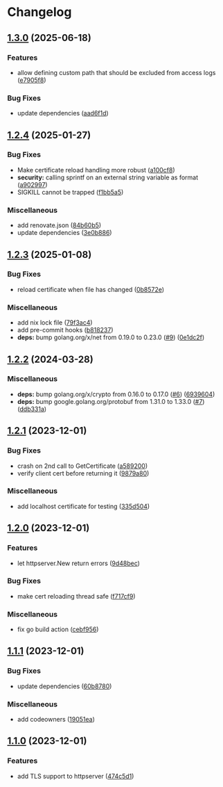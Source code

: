 # Changelog

## [1.3.0](https://github.com/trivago/go-bootstrap/compare/v1.2.4...v1.3.0) (2025-06-18)


### Features

* allow defining custom path that should be excluded from access logs ([e7905f8](https://github.com/trivago/go-bootstrap/commit/e7905f878a0d86d1be575d0fa3518f9c80a158ee))


### Bug Fixes

* update dependencies ([aad6f1d](https://github.com/trivago/go-bootstrap/commit/aad6f1dde60adc51cafe2b9501512cf774420c27))

## [1.2.4](https://github.com/trivago/go-bootstrap/compare/v1.2.3...v1.2.4) (2025-01-27)


### Bug Fixes

* Make certificate reload handling more robust ([a100cf8](https://github.com/trivago/go-bootstrap/commit/a100cf8623e865f99c3a884519e84b826eab181f))
* **security:** calling sprintf on an external string variable as format ([a902997](https://github.com/trivago/go-bootstrap/commit/a902997f28f48b002619cf49ed7760ab8110e5a0))
* SIGKILL cannot be trapped ([f1bb5a5](https://github.com/trivago/go-bootstrap/commit/f1bb5a52dd03371a3b421f21b1ab810e5bf6f32a))


### Miscellaneous

* add renovate.json ([84b60b5](https://github.com/trivago/go-bootstrap/commit/84b60b5f139ca7859977d3351000f6b4f568db1d))
* update dependencies ([3e0b886](https://github.com/trivago/go-bootstrap/commit/3e0b886cdefa5b7d6e65b9c084b207accdc6ea4e))

## [1.2.3](https://github.com/trivago/go-bootstrap/compare/v1.2.2...v1.2.3) (2025-01-08)


### Bug Fixes

* reload certificate when file has changed ([0b8572e](https://github.com/trivago/go-bootstrap/commit/0b8572e8840d4955ef5315cb8010f5ae30d0ea49))


### Miscellaneous

* add nix lock file ([79f3ac4](https://github.com/trivago/go-bootstrap/commit/79f3ac455d2d6da67f4aa9dbd9e4bb178755a0e8))
* add pre-commit hooks ([b818237](https://github.com/trivago/go-bootstrap/commit/b818237fc25e3e680e78002d30e16c5970686d8a))
* **deps:** bump golang.org/x/net from 0.19.0 to 0.23.0 ([#9](https://github.com/trivago/go-bootstrap/issues/9)) ([0e1dc2f](https://github.com/trivago/go-bootstrap/commit/0e1dc2f4020ca70fdac81d3b104f615fd32811b3))

## [1.2.2](https://github.com/trivago/go-bootstrap/compare/v1.2.1...v1.2.2) (2024-03-28)


### Miscellaneous

* **deps:** bump golang.org/x/crypto from 0.16.0 to 0.17.0 ([#6](https://github.com/trivago/go-bootstrap/issues/6)) ([6939604](https://github.com/trivago/go-bootstrap/commit/6939604851f70564e7927d7f8442218869e66ce6))
* **deps:** bump google.golang.org/protobuf from 1.31.0 to 1.33.0 ([#7](https://github.com/trivago/go-bootstrap/issues/7)) ([ddb331a](https://github.com/trivago/go-bootstrap/commit/ddb331ae5637b99a7c14f9133aa949989767e68f))

## [1.2.1](https://github.com/trivago/go-bootstrap/compare/v1.2.0...v1.2.1) (2023-12-01)


### Bug Fixes

* crash on 2nd call to GetCertificate ([a589200](https://github.com/trivago/go-bootstrap/commit/a58920038421ce278f45abc59dc0b4d1bb49f725))
* verify client cert before returning it ([9879a80](https://github.com/trivago/go-bootstrap/commit/9879a805635c3fb06376a8e33365521231ee81e0))


### Miscellaneous

* add localhost certificate for testing ([335d504](https://github.com/trivago/go-bootstrap/commit/335d504c204a6ee16f57b34e2072c1e4787e52b2))

## [1.2.0](https://github.com/trivago/go-bootstrap/compare/v1.1.1...v1.2.0) (2023-12-01)


### Features

* let httpserver.New return errors ([9d48bec](https://github.com/trivago/go-bootstrap/commit/9d48bec95c8a61baab064a8a9bdd13c4e19b450e))


### Bug Fixes

* make cert reloading thread safe ([f717cf9](https://github.com/trivago/go-bootstrap/commit/f717cf968e8717b567d72ef021ccb6d63883c3ed))


### Miscellaneous

* fix go build action ([cebf956](https://github.com/trivago/go-bootstrap/commit/cebf9564ec2db5f575935052b7f16962494afa9f))

## [1.1.1](https://github.com/trivago/go-bootstrap/compare/v1.1.0...v1.1.1) (2023-12-01)


### Bug Fixes

* update dependencies ([60b8780](https://github.com/trivago/go-bootstrap/commit/60b878006bbea5c187c330f355b3981b78549310))


### Miscellaneous

* add codeowners ([19051ea](https://github.com/trivago/go-bootstrap/commit/19051eae7d875148276d0d8b6f59f8dda5fac074))

## [1.1.0](https://github.com/trivago/go-bootstrap/compare/v1.0.0...v1.1.0) (2023-12-01)


### Features

* add TLS support to httpserver ([474c5d1](https://github.com/trivago/go-bootstrap/commit/474c5d18c8b5899c03cbcd952d1978fb9a9ca211))
